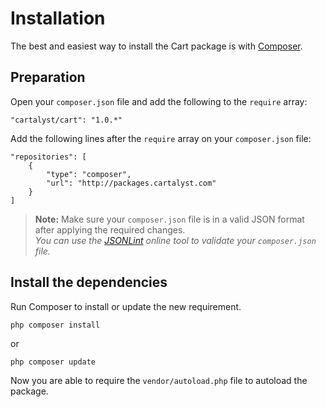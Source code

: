 # Installation

The best and easiest way to install the Cart package is with [Composer](http://getcomposer.org).

## Preparation

Open your `composer.json` file and add the following to the `require` array:

	"cartalyst/cart": "1.0.*"

Add the following lines after the `require` array on your `composer.json` file:

	"repositories": [
		{
			"type": "composer",
			"url": "http://packages.cartalyst.com"
		}
	]

> **Note:** Make sure your `composer.json` file is in a valid JSON format after applying the required changes.<br>
*You can use the [JSONLint](http://jsonlint.com/) online tool to validate your `composer.json` file.*

## Install the dependencies

Run Composer to install or update the new requirement.

	php composer install

or

	php composer update

Now you are able to require the `vendor/autoload.php` file to autoload the package.
